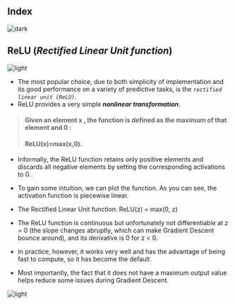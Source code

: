 ## Index
![dark](https://user-images.githubusercontent.com/12748752/141935752-90492d2e-7904-4f9f-a5a1-c4e59ddc3a33.png)

## ReLU (_Rectified Linear Unit function_)
![light](https://user-images.githubusercontent.com/12748752/136802581-e8e0607f-3472-44f7-a8b2-8ba82a0f8070.png)
* The most popular choice, due to both simplicity of implementation and its good performance on a variety of predictive tasks, is the _`rectified linear unit (ReLU)`_.
* ReLU provides a very simple _**nonlinear transformation**_.
> #### Given an element  x , the function is defined as the maximum of that element and  0 :
> #### ReLU(x)=max(x,0).
* Informally, the ReLU function retains only positive elements and discards all negative elements by setting the corresponding activations to 0. 
* To gain some intuition, we can plot the function. As you can see, the activation function is piecewise linear.



* The Rectified Linear Unit function: ReLU(z) = max(0, z) 
* The ReLU function is continuous but unfortunately not differentiable at z = 0 (the slope changes abruptly, which can make Gradient Descent bounce around), and its derivative is 0 for z < 0. 
* In practice, however, it works very well and has the advantage of being fast to compute, so it has become the default. 
* Most importantly, the fact that it does not have a maximum output value helps reduce some issues during Gradient Descent.

![light](https://user-images.githubusercontent.com/12748752/136802581-e8e0607f-3472-44f7-a8b2-8ba82a0f8070.png)
